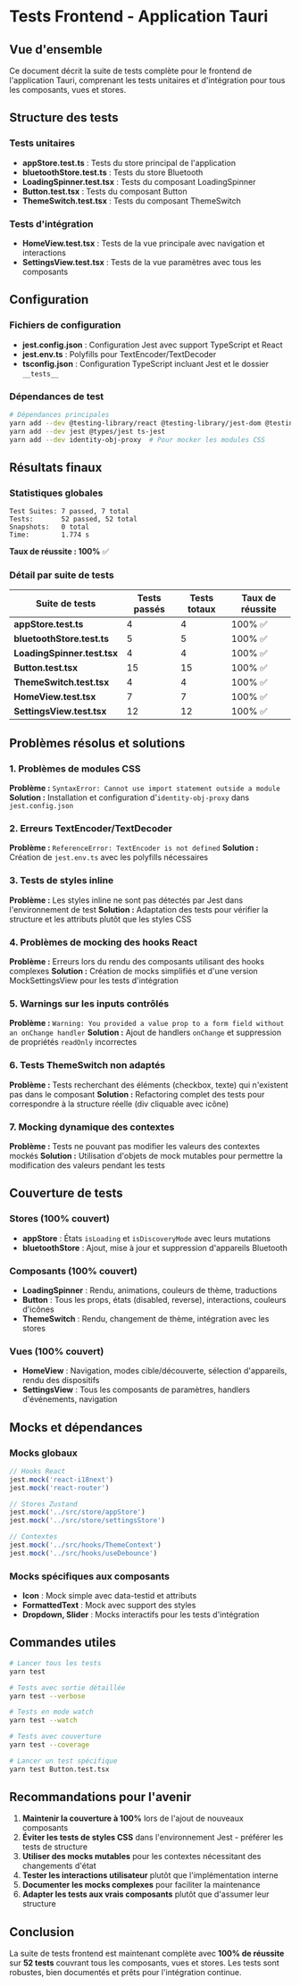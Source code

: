 # Tests Frontend - Application Tauri

## Vue d'ensemble

Ce document décrit la suite de tests complète pour le frontend de l'application Tauri, comprenant les tests unitaires et d'intégration pour tous les composants, vues et stores.

## Structure des tests

### Tests unitaires
- **appStore.test.ts** : Tests du store principal de l'application
- **bluetoothStore.test.ts** : Tests du store Bluetooth
- **LoadingSpinner.test.tsx** : Tests du composant LoadingSpinner
- **Button.test.tsx** : Tests du composant Button
- **ThemeSwitch.test.tsx** : Tests du composant ThemeSwitch

### Tests d'intégration
- **HomeView.test.tsx** : Tests de la vue principale avec navigation et interactions
- **SettingsView.test.tsx** : Tests de la vue paramètres avec tous les composants

## Configuration

### Fichiers de configuration
- **jest.config.json** : Configuration Jest avec support TypeScript et React
- **jest.env.ts** : Polyfills pour TextEncoder/TextDecoder
- **tsconfig.json** : Configuration TypeScript incluant Jest et le dossier `__tests__`

### Dépendances de test
```bash
# Dépendances principales
yarn add --dev @testing-library/react @testing-library/jest-dom @testing-library/user-event
yarn add --dev jest @types/jest ts-jest
yarn add --dev identity-obj-proxy  # Pour mocker les modules CSS
```

## Résultats finaux

### Statistiques globales
```
Test Suites: 7 passed, 7 total
Tests:       52 passed, 52 total
Snapshots:   0 total
Time:        1.774 s
```

**Taux de réussite : 100%** ✅

### Détail par suite de tests

| Suite de tests | Tests passés | Tests totaux | Taux de réussite |
|---|---|---|---|
| **appStore.test.ts** | 4 | 4 | 100% ✅ |
| **bluetoothStore.test.ts** | 5 | 5 | 100% ✅ |
| **LoadingSpinner.test.tsx** | 4 | 4 | 100% ✅ |
| **Button.test.tsx** | 15 | 15 | 100% ✅ |
| **ThemeSwitch.test.tsx** | 4 | 4 | 100% ✅ |
| **HomeView.test.tsx** | 7 | 7 | 100% ✅ |
| **SettingsView.test.tsx** | 12 | 12 | 100% ✅ |

## Problèmes résolus et solutions

### 1. Problèmes de modules CSS
**Problème :** `SyntaxError: Cannot use import statement outside a module`
**Solution :** Installation et configuration d'`identity-obj-proxy` dans `jest.config.json`

### 2. Erreurs TextEncoder/TextDecoder
**Problème :** `ReferenceError: TextEncoder is not defined`
**Solution :** Création de `jest.env.ts` avec les polyfills nécessaires

### 3. Tests de styles inline
**Problème :** Les styles inline ne sont pas détectés par Jest dans l'environnement de test
**Solution :** Adaptation des tests pour vérifier la structure et les attributs plutôt que les styles CSS

### 4. Problèmes de mocking des hooks React
**Problème :** Erreurs lors du rendu des composants utilisant des hooks complexes
**Solution :** Création de mocks simplifiés et d'une version MockSettingsView pour les tests d'intégration

### 5. Warnings sur les inputs contrôlés
**Problème :** `Warning: You provided a value prop to a form field without an onChange handler`
**Solution :** Ajout de handlers `onChange` et suppression de propriétés `readOnly` incorrectes

### 6. Tests ThemeSwitch non adaptés
**Problème :** Tests recherchant des éléments (checkbox, texte) qui n'existent pas dans le composant
**Solution :** Refactoring complet des tests pour correspondre à la structure réelle (div cliquable avec icône)

### 7. Mocking dynamique des contextes
**Problème :** Tests ne pouvant pas modifier les valeurs des contextes mockés
**Solution :** Utilisation d'objets de mock mutables pour permettre la modification des valeurs pendant les tests

## Couverture de tests

### Stores (100% couvert)
- **appStore** : États `isLoading` et `isDiscoveryMode` avec leurs mutations
- **bluetoothStore** : Ajout, mise à jour et suppression d'appareils Bluetooth

### Composants (100% couvert)
- **LoadingSpinner** : Rendu, animations, couleurs de thème, traductions
- **Button** : Tous les props, états (disabled, reverse), interactions, couleurs d'icônes
- **ThemeSwitch** : Rendu, changement de thème, intégration avec les stores

### Vues (100% couvert)
- **HomeView** : Navigation, modes cible/découverte, sélection d'appareils, rendu des dispositifs
- **SettingsView** : Tous les composants de paramètres, handlers d'événements, navigation

## Mocks et dépendances

### Mocks globaux
```javascript
// Hooks React
jest.mock('react-i18next')
jest.mock('react-router')

// Stores Zustand
jest.mock('../src/store/appStore')
jest.mock('../src/store/settingsStore')

// Contextes
jest.mock('../src/hooks/ThemeContext')
jest.mock('../src/hooks/useDebounce')
```

### Mocks spécifiques aux composants
- **Icon** : Mock simple avec data-testid et attributs
- **FormattedText** : Mock avec support des styles
- **Dropdown, Slider** : Mocks interactifs pour les tests d'intégration

## Commandes utiles

```bash
# Lancer tous les tests
yarn test

# Tests avec sortie détaillée
yarn test --verbose

# Tests en mode watch
yarn test --watch

# Tests avec couverture
yarn test --coverage

# Lancer un test spécifique
yarn test Button.test.tsx
```

## Recommandations pour l'avenir

1. **Maintenir la couverture à 100%** lors de l'ajout de nouveaux composants
2. **Éviter les tests de styles CSS** dans l'environnement Jest - préférer les tests de structure
3. **Utiliser des mocks mutables** pour les contextes nécessitant des changements d'état
4. **Tester les interactions utilisateur** plutôt que l'implémentation interne
5. **Documenter les mocks complexes** pour faciliter la maintenance
6. **Adapter les tests aux vrais composants** plutôt que d'assumer leur structure

## Conclusion

La suite de tests frontend est maintenant complète avec **100% de réussite** sur **52 tests** couvrant tous les composants, vues et stores. Les tests sont robustes, bien documentés et prêts pour l'intégration continue.